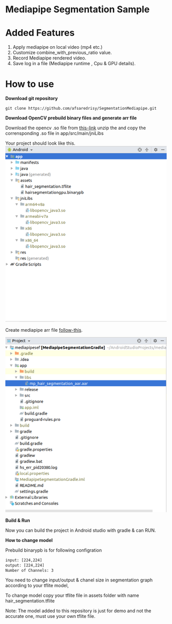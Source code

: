 # Mediapipe Segmentation Sample 


# Added Features 

1. Apply mediapipe on local video (mp4 etc.)
2. Customize combine_with_previous_ratio value.
3. Record Mediapipe rendered video.
4. Save log in a file (Mediapipe runtime , Cpu & GPU details).

# How to use 

**Download git repository** 

```
git clone https://github.com/afsaredrisy/SegmentationMediapipe.git
```

**Download OpenCV prebuild binary files and generate arr file**

Download the opencv .so file from [this-link](https://github.com/opencv/opencv/releases/download/3.4.3/opencv-3.4.3-android-sdk.zip)
unzip the and copy the corrensponding .so file in app/src/main/jniLibs

Your project should look like this.<br/>
![image](screenshots/sc2.png)<br/>

Create mediapipe arr file [follow-this](https://github.com/google/mediapipe/blob/master/mediapipe/docs/android_archive_library.md). 

![image](screenshots/sc1.png)<br/>

**Build & Run**

Now you can build the project in Android studio with gradle & can RUN.


**How to change model**

Prebuild binarypb is for following configration

```
input: [224,224] 
output: [224,224]
Number of Channels: 3
```

You need to change input/output & chanel size in segmentation graph according to your tflite model,

To change model copy your tflite file in assets folder with name hair_segmentation.tflite

Note: The model added to this repository is just for demo and not the accurate one, must use your own tflite file.
